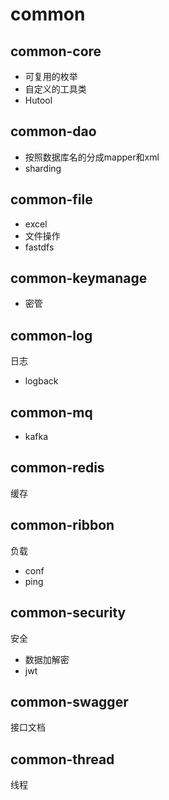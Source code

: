 # common

## common-core

- 可复用的枚举
- 自定义的工具类
- Hutool

## common-dao

- 按照数据库名的分成mapper和xml
- sharding

## common-file

- excel
- 文件操作
- fastdfs

## common-keymanage

- 密管

## common-log

日志

- logback

## common-mq

- kafka

## common-redis

缓存

## common-ribbon

负载

- conf
- ping


## common-security

安全

- 数据加解密
- jwt

## common-swagger

接口文档

## common-thread

线程

